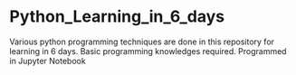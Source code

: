 # Python_Learning_in_6_days
Various python programming techniques are done in this repository for learning in 6 days.
Basic programming knowledges required.
Programmed in Jupyter Notebook
